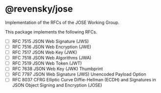 # @revensky/jose

Implementation of the RFCs of the JOSE Working Group.

This package implements the following RFCs.

- [ ] RFC 7515 JSON Web Signature (JWS)
- [ ] RFC 7516 JSON Web Encryption (JWE)
- [ ] RFC 7517 JSON Web Key (JWK)
- [ ] RFC 7518 JSON Web Algorithms (JWA)
- [ ] RFC 7519 JSON Web Token (JWT)
- [ ] RFC 7638 JSON Web Key (JWK) Thumbprint
- [ ] RFC 7797 JSON Web Signature (JWS) Unencoded Payload Option
- [ ] RFC 8037 CFRG Elliptic Curve Diffie-Hellman (ECDH) and Signatures in JSON Object Signing and Encryption (JOSE)
